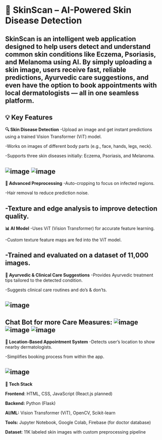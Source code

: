 # **🧬 SkinScan – AI-Powered Skin Disease Detection**
SkinScan is an intelligent web application designed to help users detect and understand common skin conditions like Eczema, Psoriasis, and Melanoma using AI. By simply uploading a skin image, users receive fast, reliable predictions, Ayurvedic care suggestions, and even have the option to book appointments with local dermatologists — all in one seamless platform.
---
## 💡 **Key Features**
**🔍 Skin Disease Detection**
-Upload an image and get instant predictions using a trained Vision Transformer (ViT) model.

-Works on images of different body parts (e.g., face, hands, legs, neck).

-Supports three skin diseases initially: Eczema, Psoriasis, and Melanoma.

![image](https://github.com/user-attachments/assets/36239cf1-0c45-4f0b-8108-453f9fab190f)
![image](https://github.com/user-attachments/assets/61c8ebde-5416-4dad-a566-4b10a19fbb62)
---

**🧪 Advanced Preprocessing**
-Auto-cropping to focus on infected regions.

-Hair removal to reduce prediction noise.

-Texture and edge analysis to improve detection quality.
---
**📊 AI Model**
-Uses ViT (Vision Transformer) for accurate feature learning.

-Custom texture feature maps are fed into the ViT model.

-Trained and evaluated on a dataset of 11,000 images.
---
**🌿 Ayurvedic & Clinical Care Suggestions**
-Provides Ayurvedic treatment tips tailored to the detected condition.

-Suggests clinical care routines and do’s & don’ts.

![image](https://github.com/user-attachments/assets/25fdd222-27e6-4c20-90e9-6794a23401bb)
---
**Chat Bot for more Care Measures:**
![image](https://github.com/user-attachments/assets/52de1c71-73aa-4f4d-9389-f934bce3d850)
![image](https://github.com/user-attachments/assets/68643534-bf5e-446a-a3cf-a2e28f685c81)
![image](https://github.com/user-attachments/assets/9be7cd43-6fa4-441a-8277-37258e1d1fce)
---
**🧭 Location-Based Appointment System**
-Detects user’s location to show nearby dermatologists.

-Simplifies booking process from within the app.

![image](https://github.com/user-attachments/assets/31691a02-b7a9-42dc-8f8f-984e809d78be)
---
**🧠 Tech Stack**

**Frontend**: HTML, CSS, JavaScript (React.js planned)

**Backend:** Python (Flask)

**AI/ML:** Vision Transformer (ViT), OpenCV, Scikit-learn

**Tools:** Jupyter Notebook, Google Colab, Firebase (for doctor database)

**Dataset**: 11K labeled skin images with custom preprocessing pipeline

